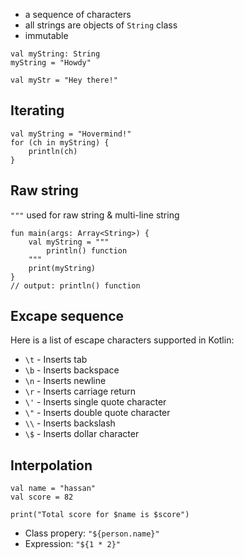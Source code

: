* a sequence of characters
* all strings are objects of `String` class
* immutable
```
val myString: String
myString = "Howdy"

val myStr = "Hey there!"
```

## Iterating
```
val myString = "Hovermind!"
for (ch in myString) {
    println(ch)
}
```

## Raw string
`"""` used for raw string & multi-line string
```
fun main(args: Array<String>) {
    val myString = """
        println() function
    """
    print(myString)
}
// output: println() function
```

## Excape sequence
Here is a list of escape characters supported in Kotlin:
* `\t` - Inserts tab
* `\b` - Inserts backspace
* `\n` - Inserts newline
* `\r` - Inserts carriage return
* `\'` - Inserts single quote character
* `\"` - Inserts double quote character
* `\\` - Inserts backslash
* `\$` - Inserts dollar character

## Interpolation
```
val name = "hassan"
val score = 82

print("Total score for $name is $score")
```
* Class propery: `"${person.name}"`
* Expression:  `"${1 * 2}"`

